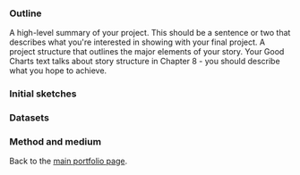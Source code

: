 ### Outline
A high-level summary of your project.  This should be a sentence or two that describes what you're interested in showing with your final project.
A project structure that outlines the major elements of your story. Your Good Charts text talks about story structure in Chapter 8 - you should describe what you hope to achieve.  



### Initial sketches

### Datasets

### Method and medium


Back to the [main portfolio page](https://tracycccc.github.io/tracy-data-visualization/).
